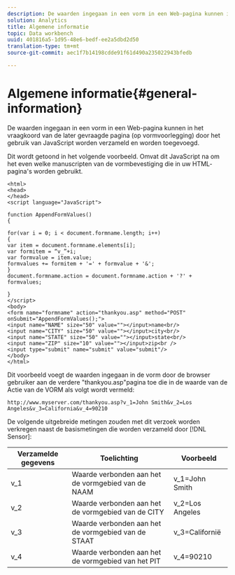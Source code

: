 ```yaml
---
description: De waarden ingegaan in een vorm in een Web-pagina kunnen in het vraagkoord van de later gevraagde pagina (op vormvoorlegging) door het gebruik van JavaScript worden verzameld en worden toegevoegd.
solution: Analytics
title: Algemene informatie
topic: Data workbench
uuid: 401816a5-1d95-48e6-bedf-ee2a5dbd2d50
translation-type: tm+mt
source-git-commit: aec1f7b14198cdde91f61d490a235022943bfedb

---
```



# Algemene informatie{#general-information}

De waarden ingegaan in een vorm in een Web-pagina kunnen in het vraagkoord van de later gevraagde pagina (op vormvoorlegging) door het gebruik van JavaScript worden verzameld en worden toegevoegd.

Dit wordt getoond in het volgende voorbeeld. Omvat dit JavaScript na om het even welke manuscripten van de vormbevestiging die in uw HTML- pagina&#39;s worden gebruikt.

```
<html> 
<head> 
</head> 
<script language="JavaScript"> 
 
function AppendFormValues() 
{ 
 
for(var i = 0; i < document.formname.length; i++) 
{ 
var item = document.formname.elements[i]; 
var formitem = “v_”+i; 
var formvalue = item.value; 
formvalues += formitem + '=' + formvalue + '&'; 
} 
document.formname.action = document.formname.action + '?' + formvalues; 
 
} 
</script> 
<body> 
<form name="formname" action="thankyou.asp" method="POST" onSubmit="AppendFormValues();"> 
<input name="NAME" size="50" value=""></input>name<br/> 
<input name="CITY" size="50" value=""></input>city<br/> 
<input name="STATE" size="50" value=""></input>state<br/> 
<input name="ZIP" size="10" value=""></input>zip<br /> 
<input type="submit" name="submit" value="submit"/> 
</body> 
</html> 
```

Dit voorbeeld voegt de waarden ingegaan in de vorm door de browser gebruiker aan de verdere &quot;thankyou.asp&quot;pagina toe die in de waarde van de Actie van de VORM als volgt wordt vermeld:

```
http://www.myserver.com/thankyou.asp?v_1=John Smith&v_2=Los Angeles&v_3=California&v_4=90210
```

De volgende uitgebreide metingen zouden met dit verzoek worden verkregen naast de basismetingen die worden verzameld door [!DNL Sensor]:

| Verzamelde gegevens | Toelichting | Voorbeeld |
|---|---|---|
| v_1 | Waarde verbonden aan het de vormgebied van de NAAM | v_1=John Smith |
| v_2 | Waarde verbonden aan het de vormgebied van de CITY | v_2=Los Angeles |
| v_3 | Waarde verbonden aan het de vormgebied van de STAAT | v_3=Californië |
| v_4 | Waarde verbonden aan het de vormgebied van het PIT | v_4=90210 |

